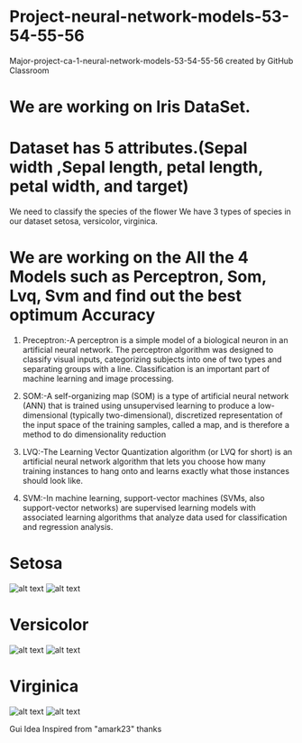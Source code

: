 # Project-neural-network-models-53-54-55-56
Major-project-ca-1-neural-network-models-53-54-55-56 created by GitHub Classroom

# We are working on Iris DataSet.
# Dataset has 5 attributes.(Sepal width ,Sepal length, petal length, petal width, and target)

We need to classify the species of the flower 
We have 3 types of species in our dataset setosa, versicolor, virginica.

# We are working on the All the 4 Models such as Perceptron, Som, Lvq, Svm and find out the best optimum Accuracy 

1. Preceptron:-A perceptron is a simple model of a biological neuron in an artificial neural network. The perceptron algorithm was designed to classify visual inputs, categorizing subjects into one of two types and separating groups with a line. Classification is an important part of machine learning and image processing.

2. SOM:-A self-organizing map (SOM) is a type of artificial neural network (ANN) that is trained using unsupervised learning to produce a low-dimensional (typically two-dimensional), discretized representation of the input space of the training samples, called a map, and is therefore a method to do dimensionality reduction

3. LVQ:-The Learning Vector Quantization algorithm (or LVQ for short) is an artificial neural network algorithm that lets you choose how many training instances to hang onto and learns exactly what those instances should look like.

4. SVM:-In machine learning, support-vector machines (SVMs, also support-vector networks) are supervised learning models with associated learning algorithms that analyze data used for classification and regression analysis.
# Setosa
![alt text](Iris_setosa.jpg)        ![alt text](Setosa.png)     

# Versicolor
![alt text](Iris_versicolor.jpg)    ![alt text](versicolor.png) 

# Virginica
![alt text](Iris_virginica.jpg)     ![alt text](Virginica.png) 


Gui Idea Inspired from "amark23"
 thanks 
